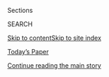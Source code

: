 <div id="app">

<div>

<div class="NYTAppHideMasthead css-1r6wvpq e1suatyy0">

<div class="section css-ui9rw0 e1suatyy2">

<div class="css-eph4ug er09x8g0">

<div class="css-6n7j50">

</div>

<span class="css-1dv1kvn">Sections</span>

<div class="css-10488qs">

<span class="css-1dv1kvn">SEARCH</span>

</div>

[Skip to content](#site-content)[Skip to site
index](#site-index)

</div>

<div class="css-10698na e1huz5gh0">

</div>

</div>

<div id="masthead-bar-one" class="section hasLinks css-15hmgas e1csuq9d3">

<div class="css-uqyvli e1csuq9d0">

</div>

<div class="css-1uqjmks e1csuq9d1">

</div>

<div class="css-9e9ivx">

[](https://myaccount.nytimes.com/auth/login?response_type=cookie&client_id=vi)

</div>

<div class="css-1bvtpon e1csuq9d2">

[Today’s Paper](https://www.nytimes.com/section/todayspaper)

</div>

</div>

</div>

</div>

<div data-aria-hidden="false">

<div id="site-content" data-role="main">

<div id="top-wrapper" class="css-15p45cc eaca97t0" type="top">

<div id="top-slug" class="css-19x0jxb eaca97t1" hidden="">

Advertisement

</div>

[Continue reading the main
story](#after-top)

<div class="ad top-wrapper" style="text-align:center;height:100%;display:block;min-height:90px">

<div id="top" class="place-ad" data-position="top" data-size-key="top">

</div>

</div>

<div id="after-top">

</div>

</div>

<div id="byline" class="section css-15h4p1b e9abtgs0">

<div class="css-1j21atc e1svk9qx1">

<div class="css-nfcc9b e1svk9qx3">

<div class="css-cnx41t">

![Portrait of Michael
Gold](https://static01.nyt.com/images/2018/06/12/multimedia/author-michael-gold/author-michael-gold-thumbLarge.png)

</div>

<div class="css-vl9dhg e1svk9qx5">

<div class="css-1nrhkj6 e1svk9qx6">

# Michael Gold

</div>

## <span></span>

Michael Gold is a general assignment reporter on the Metro desk. Before
joining the Times in 2015 as a social media editor, he worked at The
Washington Post and The Baltimore Sun.

</div>

</div>

</div>

<div>

<div id="mid1-wrapper" class="css-1mn4oms eaca97t0" type="rank">

<div id="mid1-slug" class="css-1tag3rd eaca97t1">

Advertisement

</div>

[Continue reading the main
story](#after-mid1)

<div id="mid1" class="ad mid1-wrapper" style="text-align:center;height:100%;display:block">

</div>

<div id="after-mid1">

</div>

</div>

</div>

<div class="css-185go5a e1o5byef0">

<div class="css-15cbhtu">

  - [Latest](#stream-panel)
  - <span class="css-6n7j50">Search</span>
    <div class="control">
    <div class="label-container css-1dv1kvn">
    Search
    </div>
    <div class="css-wm4t3d">
    **<span id="clear-search-input" class="css-1dv1kvn">Clear this text
    input</span>
    </div>
    </div>
    <span class="css-1iovbfw"></span>

<div id="stream-panel" class="section css-8msx5b e1jz0cab1">

<div class="css-13mho3u">

1.  
    
    <div class="css-1cp3ece">
    
    <div class="css-1l4spti">
    
    [](/2020/08/03/us/isaias-east-coast-landfall.html)
    
    <div class="css-79elbk">
    
    ![](https://static01.nyt.com/images/2020/08/03/us/03isaias-01/03isaias-01-thumbWide.jpg?quality=75&auto=webp&disable=upscale)
    
    </div>
    
    ## East Coast Braces for Floods and Wind as Isaias Intensifies
    
    A heavy soaking is expected in the Carolinas and Maryland, with
    tropical storm warnings and watches in effect all the way up the
    Eastern Seaboard.
    
    <div class="css-1nqbnmb ea5icrr0">
    
    By <span class="css-1n7hynb">Rick Rojas <span>and</span> Lucy
    Tompkins</span>
    
    </div>
    
    </div>
    
    <div class="css-1lc2l26 e1xfvim33">
    
    </div>
    
    </div>

2.  
    
    <div class="css-1cp3ece">
    
    <div class="css-1l4spti">
    
    [](/2020/07/31/nyregion/nello-liquor-license-suspended.html)
    
    <div class="css-79elbk">
    
    ![](https://static01.nyt.com/images/2020/07/31/nyregion/31nyvirus-nello1/31nyvirus-nello1-thumbWide.jpg?quality=75&auto=webp&disable=upscale)
    
    </div>
    
    ## Nello, Beloved by Rich New Yorkers, Is Dinged Over Illicit Indoor Dining
    
    The Upper East Side restaurant was accused of serving eight people
    inside, violating New York’s orders.
    
    <div class="css-1nqbnmb ea5icrr0">
    
    By <span class="css-1n7hynb">Michael
    Gold</span>
    
    </div>
    
    </div>
    
    <div class="css-1lc2l26 e1xfvim33">
    
    </div>
    
    </div>

3.  
    
    <div class="css-1cp3ece">
    
    <div class="css-1l4spti">
    
    [](/2020/07/28/nyregion/nypd-protester-van.html)
    
    <div class="css-79elbk">
    
    ![](https://static01.nyt.com/images/2020/07/28/nyregion/28nyunrest-protester5/28nyunrest-protester5-thumbWide-v5.jpg?quality=75&auto=webp&disable=upscale)
    
    </div>
    
    ## Video of N.Y.P.D. Pulling Protester Into Unmarked Van Draws Criticism
    
    The video of the woman’s arrest, shared widely on social media, was
    met with calls for an explanation from the police.
    
    <div class="css-1nqbnmb ea5icrr0">
    
    By <span class="css-1n7hynb">Mihir Zaveri <span>and</span> Michael
    Gold</span>
    
    </div>
    
    </div>
    
    <div class="css-1lc2l26 e1xfvim33">
    
    </div>
    
    </div>

4.  
    
    <div class="css-1cp3ece">
    
    <div class="css-1l4spti">
    
    [](/2020/07/28/nyregion/revel-scooters-death-nyc.html)
    
    <div class="css-79elbk">
    
    ![](https://static01.nyt.com/images/2020/07/28/nyregion/28nyscooter/merlin_158618874_61958bae-930e-42bf-9795-a675b9d94794-thumbWide.jpg?quality=75&auto=webp&disable=upscale)
    
    </div>
    
    ## Revel Suspends Moped Service in New York City After 2 Deaths
    
    The company said that it would “review and strengthen” its safety
    measures, but that it planned to restart operations “in the near
    future.”
    
    <div class="css-1nqbnmb ea5icrr0">
    
    By <span class="css-1n7hynb">Michael
    Gold</span>
    
    </div>
    
    </div>
    
    <div class="css-1lc2l26 e1xfvim33">
    
    </div>
    
    </div>

5.  
    
    <div class="css-1cp3ece">
    
    <div class="css-1l4spti">
    
    [](/2020/07/27/nyregion/nyc-shootings-weekend.html)
    
    <div class="css-79elbk">
    
    ![](https://static01.nyt.com/images/2020/07/27/nyregion/27nymayhem3/27nymayhem3-thumbWide.jpg?quality=75&auto=webp&disable=upscale)
    
    </div>
    
    ## Two Teenagers Are Among 8 Killed on Deadly Day in New York City
    
    The spate of shootings on Sunday came as the city wrestles with a
    spike unlike anything it has seen in decades.
    
    <div class="css-1nqbnmb ea5icrr0">
    
    By <span class="css-1n7hynb">Michael
    Gold</span>
    
    </div>
    
    </div>
    
    <div class="css-1lc2l26 e1xfvim33">
    
    </div>
    
    </div>

6.  
    
    <div class="css-1cp3ece">
    
    <div class="css-1l4spti">
    
    [](/2020/07/21/nyregion/jet-ski-accident-bronx-nyc.html)
    
    <div class="css-79elbk">
    
    ![](https://static01.nyt.com/images/2020/07/22/nyregion/22nyjetski01/merlin_174806763_39f518cb-e9bc-4aa1-9d32-a2ab7b1bd7bc-thumbWide.jpg?quality=75&auto=webp&disable=upscale)
    
    </div>
    
    ## 2 Killed in Jet Ski Crash as Waters Get Crowded During Pandemic
    
    With people who have been cooped up flocking to personal watercraft,
    the deaths highlight concerns about boating safety.
    
    <div class="css-1nqbnmb ea5icrr0">
    
    By <span class="css-1n7hynb">Michael Gold <span>and</span> Derek M.
    Norman</span>
    
    </div>
    
    </div>
    
    <div class="css-1lc2l26 e1xfvim33">
    
    </div>
    
    </div>

7.  
    
    <div class="css-1cp3ece">
    
    <div class="css-1l4spti">
    
    [](/2020/07/17/nyregion/fahim-saleh-suspect-tyrese-devon-haspil.html)
    
    <div class="css-79elbk">
    
    ![](https://static01.nyt.com/images/2020/07/16/nyregion/00nycmurder-hfo/00nycmurder-hfo-thumbWide.jpg?quality=75&auto=webp&disable=upscale)
    
    </div>
    
    ## Tech C.E.O.’s Former Assistant Charged With His Grisly Murder
    
    The police said the former employee, who had been fired for stealing
    $90,000, stabbed and dismembered Fahim Saleh in his Manhattan
    apartment.
    
    <div class="css-1nqbnmb ea5icrr0">
    
    By <span class="css-1n7hynb">William K. Rashbaum, Alan Feuer
    <span>and</span> Michael
    Gold</span>
    
    </div>
    
    </div>
    
    <div class="css-1lc2l26 e1xfvim33">
    
    </div>
    
    </div>

8.  
    
    <div class="css-1cp3ece">
    
    <div class="css-1l4spti">
    
    [](/2020/07/15/nyregion/fahim-saleh-lower-east-side-murder.html)
    
    <div class="css-79elbk">
    
    ![](https://static01.nyt.com/images/2020/07/15/nyregion/15nycmurder/15nycmurder-thumbWide-v2.jpg?quality=75&auto=webp&disable=upscale)
    
    </div>
    
    ## Dismemberment of Tech C.E.O. Fahim Saleh Looks Like ‘Professional Job’
    
    Mr. Saleh, 33, was followed into his luxury Manhattan condo by a man
    dressed all in black, an official said.
    
    <div class="css-1nqbnmb ea5icrr0">
    
    By <span class="css-1n7hynb">Michael Gold, William K. Rashbaum
    <span>and</span> Daniel E.
    Slotnik</span>
    
    </div>
    
    </div>
    
    <div class="css-1lc2l26 e1xfvim33">
    
    </div>
    
    </div>

9.  
    
    <div class="css-1cp3ece">
    
    <div class="css-1l4spti">
    
    [](/2020/07/13/nyregion/Davell-Gardner-brooklyn-shooting.html)
    
    <div class="css-79elbk">
    
    ![](https://static01.nyt.com/images/2020/07/13/nyregion/13nybaby/13nybaby-thumbWide.jpg?quality=75&auto=webp&disable=upscale)
    
    </div>
    
    ## 1-Year-Old Is Shot and Killed at Brooklyn Cookout
    
    The child’s death capped another weekend of gun violence in New York
    City, where shootings in June and July have risen sharply.
    
    <div class="css-1nqbnmb ea5icrr0">
    
    By <span class="css-1n7hynb">Ashley Southall <span>and</span>
    Michael
    Gold</span>
    
    </div>
    
    </div>
    
    <div class="css-1lc2l26 e1xfvim33">
    
    </div>
    
    </div>

10. 
    
    <div class="css-1cp3ece">
    
    <div class="css-1l4spti">
    
    [](/2020/07/09/nyregion/blm-trump-tower.html)
    
    <div class="css-79elbk">
    
    ![](https://static01.nyt.com/images/2020/07/09/nyregion/09nyunrest-trumptower1/09nyunrest-trumptower1-thumbWide.jpg?quality=75&auto=webp&disable=upscale)
    
    </div>
    
    ## N.Y.C. Paints ‘Black Lives Matter’ in Front of Trump Tower
    
    The public art project is the latest battle in a feud between
    President Trump and Mayor Bill de Blasio.
    
    <div class="css-1nqbnmb ea5icrr0">
    
    By <span class="css-1n7hynb">Michael Gold <span>and</span> Daniel E.
    Slotnik</span>
    
    </div>
    
    </div>
    
    <div class="css-1lc2l26 e1xfvim33">
    
    </div>
    
    </div>

<div class="css-13mho3u">

<div class="css-1t62hi8">

<div class="css-1stvaey">

Show
More

<div>

<div style="border:0;clip:rect(0 0 0 0);height:1px;margin:-1px;overflow:hidden;white-space:nowrap;padding:0;width:1px;position:absolute" data-role="log" data-aria-live="assertive">

</div>

<div style="border:0;clip:rect(0 0 0 0);height:1px;margin:-1px;overflow:hidden;white-space:nowrap;padding:0;width:1px;position:absolute" data-role="log" data-aria-live="assertive">

</div>

<div style="border:0;clip:rect(0 0 0 0);height:1px;margin:-1px;overflow:hidden;white-space:nowrap;padding:0;width:1px;position:absolute" data-role="log" data-aria-live="polite">

</div>

<div style="border:0;clip:rect(0 0 0 0);height:1px;margin:-1px;overflow:hidden;white-space:nowrap;padding:0;width:1px;position:absolute" data-role="log" data-aria-live="polite">

</div>

</div>

</div>

</div>

</div>

</div>

<div class="css-g6hk37 supplemental">

<div id="mid2-wrapper" class="css-10wkyv7 eaca97t0" type="lede">

<div id="mid2-slug" class="css-1tag3rd eaca97t1">

Advertisement

</div>

[Continue reading the main
story](#after-mid2)

<div id="mid2" class="ad mid2-wrapper" style="text-align:center;height:100%;display:block;min-height:250px">

</div>

<div id="after-mid2">

</div>

</div>

## Follow Elsewhere

<div class="module-body">

  - [**<span data-aria-hidden="true">migold</span><span class="css-1dv1kvn">twitter
    page for migold</span>](https://twitter.com/migold)

</div>

## Feedback? Questions?

<div class="css-hftqp3">

Include your name, the article headline, and your message.

</div>

Email Author

</div>

</div>

</div>

</div>

</div>

</div>

## Site Index

<div>

</div>

## Site Information Navigation

  - [© <span>2020</span> <span>The New York Times
    Company</span>](https://help.nytimes.com/hc/en-us/articles/115014792127-Copyright-notice)

<!-- end list -->

  - [NYTCo](https://www.nytco.com/)
  - [Contact
    Us](https://help.nytimes.com/hc/en-us/articles/115015385887-Contact-Us)
  - [Work with us](https://www.nytco.com/careers/)
  - [Advertise](https://nytmediakit.com/)
  - [T Brand Studio](http://www.tbrandstudio.com/)
  - [Your Ad
    Choices](https://www.nytimes.com/privacy/cookie-policy#how-do-i-manage-trackers)
  - [Privacy](https://www.nytimes.com/privacy)
  - [Terms of
    Service](https://help.nytimes.com/hc/en-us/articles/115014893428-Terms-of-service)
  - [Terms of
    Sale](https://help.nytimes.com/hc/en-us/articles/115014893968-Terms-of-sale)
  - [Site
    Map](https://spiderbites.nytimes.com)
  - [Help](https://help.nytimes.com/hc/en-us)
  - [Subscriptions](https://www.nytimes.com/subscription?campaignId=37WXW)

</div>

</div>
